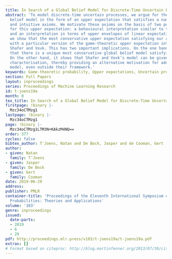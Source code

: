 ```yaml
---
title: In Search of a Global Belief Model for Discrete-Time Uncertain Processes
abstract: 'To model discrete-time uncertain processes, we argue for the use of a global
  belief model in the form of an upper expectation that satisfies a number of simple
  and intuitive axioms. We motivate these axioms on the basis of two possible interpretations
  for this upper expectation: a behavioural interpretation similar to that of Walley’s,
  and an interpretation in terms of upper envelopes of linear expectations. Subsequently,
  we show that the most conservative upper expectation satisfying our axioms coincides
  with a particular version of the game-theoretic upper expectation introduced by
  Shafer and Vovk. This has two important implications. On the one hand, it guarantees
  that there is a unique most conservative global belief model satisfying our axioms.
  On the other hand, it shows that Shafer and Vovk’s model can be given an axiomatic
  characterisation, thereby providing an alternative motivation for adopting this
  model, even outside their framework.'
keywords: Game-theoretic probability, Upper expectations, Uncertain processes, Coherence
section: Full Papers
layout: inproceedings
series: Proceedings of Machine Learning Research
id: t-joens19a
month: 0
tex_title: In Search of a Global Belief Model for Discrete-Time Uncertain Processes
firstpage: !binary |-
  Mzc34oCTMzg1
lastpage: !binary |-
  Mzc34oCTMzg1
page: !binary |-
  Mzc34oCTMzg1LTM3N+KAkzM4NQ==
order: 377
cycles: false
bibtex_author: T'Joens, Natan and De Bock, Jasper and de Cooman, Gert
author:
- given: Natan
  family: T’Joens
- given: Jasper
  family: De Bock
- given: Gert
  family: Cooman
date: 2019-06-29
address: 
publisher: PMLR
container-title: 'Proceedings of the Eleventh International Symposium on Imprecise
  Probabilities: Theories and Applications'
volume: '103'
genre: inproceedings
issued:
  date-parts:
  - 2019
  - 6
  - 29
pdf: http://proceedings.mlr.press/v103/t-joens19a/t-joens19a.pdf
extras: []
# Format based on citeproc: http://blog.martinfenner.org/2013/07/30/citeproc-yaml-for-bibliographies/
---
```

